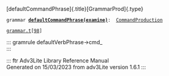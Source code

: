[defaultCommandPhrase]{.title}[GrammarProd]{.type}

`grammar `**[`defaultCommandPhrase(examine)`](../object/defaultCommandPhrase(examine).html)**` :   `[`CommandProduction`](../object/CommandProduction.html)

[`grammar.t`](../file/grammar.t.html)`[`[`98`](../source/grammar.t.html#98)`]`

::: gramrule
defaultVerbPhrase-\>cmd\_\
:::

::: ftr
Adv3Lite Library Reference Manual\
Generated on 15/03/2023 from adv3Lite version 1.6.1
:::
